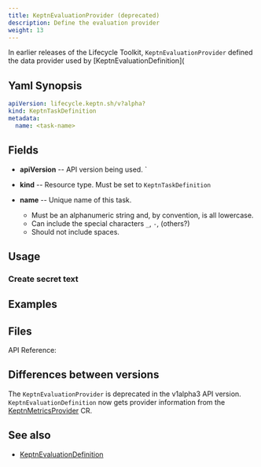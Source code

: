 ```yaml
---
title: KeptnEvaluationProvider (deprecated)
description: Define the evaluation provider
weight: 13
---
```


In earlier releases of the Lifecycle Toolkit,
`KeptnEvaluationProvider` defined the data provider
used by [KeptnEvaluationDefinition](

## Yaml Synopsis

```yaml
apiVersion: lifecycle.keptn.sh/v?alpha?
kind: KeptnTaskDefinition
metadata:
  name: <task-name>
```

## Fields

* **apiVersion** -- API version being used.
`
* **kind** -- Resource type.
   Must be set to `KeptnTaskDefinition`

* **name** -- Unique name of this task.
  * Must be an alphanumeric string and, by convention, is all lowercase.
  * Can include the special characters `_`, `-`, (others?)
  * Should not include spaces.

## Usage

### Create secret text

## Examples

## Files

API Reference:

## Differences between versions

The `KeptnEvaluationProvider` is deprecated in the v1alpha3 API version.
`KeptnEvaluationDefinition` now gets provider information from the
[KeptnMetricsProvider](metricsprovider.md) CR.

## See also

* [KeptnEvaluationDefinition](evaluationdefinition)
